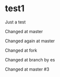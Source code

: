 test1
=====

Just a test

Changed at master

Changed again at master

Changed at fork

Changed at branch by es

Changed at master #3
